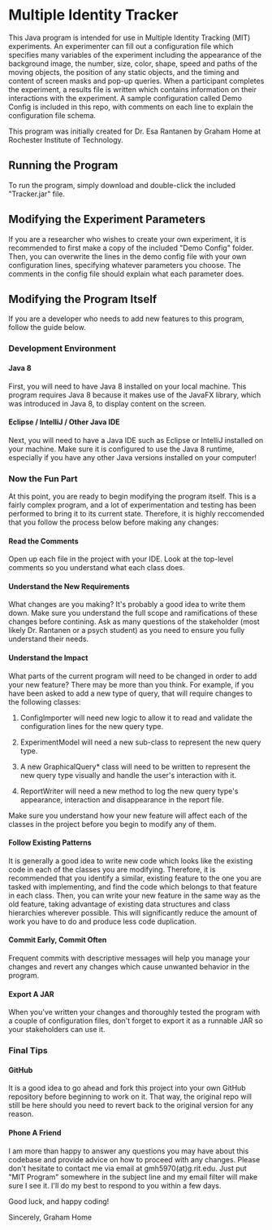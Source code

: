 # Multiple Identity Tracker

This Java program is intended for use in Multiple Identity Tracking (MIT) experiments.
An experimenter can fill out a configuration file which specifies many variables of the experiment
including the appearance of the background image, the number, size, color, shape, speed and paths of the 
moving objects, the position of any static objects, and the timing and content of screen masks and pop-up
queries. When a participant completes the experiment, a results file is written which contains information on 
their interactions with the experiment. A sample configuration called Demo Config is included in this repo, with 
comments on each line to explain the configuration file schema.

This program was initially created for Dr. Esa Rantanen by Graham Home at Rochester Institute of Technology.

## Running the Program

To run the program, simply download and double-click the included "Tracker.jar" file.

## Modifying the Experiment Parameters

If you are a researcher who wishes to create your own experiment, it is recommended to first make a copy of 
the included "Demo Config" folder. Then, you can overwrite the lines in the demo config file with your own 
configuration lines, specifying whatever parameters you choose. The comments in the config file should explain 
what each parameter does.

## Modifying the Program Itself

If you are a developer who needs to add new features to this program, follow the guide below.

### Development Environment

#### Java 8

First, you will need to have Java 8 installed on your local machine. This program requires Java 8 because it
makes use of the JavaFX library, which was introduced in Java 8, to display content on the screen.

#### Eclipse / IntelliJ / Other Java IDE

Next, you will need to have a Java IDE such as Eclipse or IntelliJ installed on your machine. Make sure it is configured
to use the Java 8 runtime, especially if you have any other Java versions installed on your computer!

### Now the Fun Part

At this point, you are ready to begin modifying the program itself. This is a fairly complex program, and a lot of experimentation
and testing has been performed to bring it to its current state. Therefore, it is highly reccomended that you follow the process below
before making any changes:

#### Read the Comments

Open up each file in the project with your IDE. Look at the top-level comments so you understand what each class does.

#### Understand the New Requirements

What changes are you making? It's probably a good idea to write them down. Make sure you understand the full scope and ramifications of these
changes before contining. Ask as many questions of the stakeholder (most likely Dr. Rantanen or a psych student) as you need to ensure you fully 
understand their needs.

#### Understand the Impact

What parts of the current program will need to be changed in order to add your new feature? There may be more than you think.
For example, if you have been asked to add a new type of query, that will require changes to the following classes:

1. ConfigImporter will need new logic to allow it to read and validate the configuration lines for the new query type.

2. ExperimentModel will need a new sub-class to represent the new query type.

3. A new GraphicalQuery* class will need to be written to represent the new query type visually and handle the user's interaction
with it.

4. ReportWriter will need a new method to log the new query type's appearance, interaction and disappearance in the report file.

Make sure you understand how your new feature will affect each of the classes in the project before you begin to modify any of them.

#### Follow Existing Patterns

It is generally a good idea to write new code which looks like the existing code in each of the classes you are modifying. Therefore, 
it is recommended that you identify a similar, existing feature to the one you are tasked with implementing, and find the code which 
belongs to that feature in each class. Then, you can write your new feature in the same way as the old feature, taking advantage of 
existing data structures and class hierarchies wherever possible. This will significantly reduce the amount of work you have to do and 
produce less code duplication.

#### Commit Early, Commit Often

Frequent commits with descriptive messages will help you manage your changes and revert any changes which cause unwanted behavior in the program.

#### Export A JAR

When you've written your changes and thoroughly tested the program with a couple of configuration files, don't forget to export it as a runnable JAR 
so your stakeholders can use it.

### Final Tips

#### GitHub

It is a good idea to go ahead and fork this project into your own GitHub repository before beginning to work on it. That way, the original repo 
will still be here should you need to revert back to the original version for any reason.

#### Phone A Friend

I am more than happy to answer any questions you may have about this codebase and provide advice on how to proceed with any changes. Please don't 
hesitate to contact me via email at gmh5970(at)g.rit.edu. Just put "MIT Program" somewhere in the subject line and my email filter will make sure I 
see it. I'll do my best to respond to you within a few days. 

Good luck, and happy coding! 

Sincerely,
Graham Home